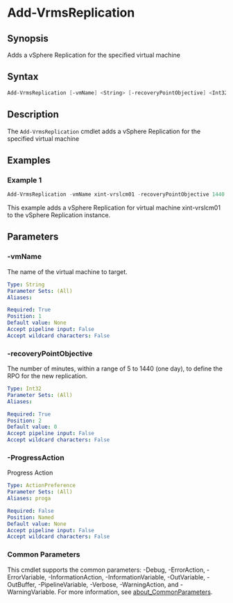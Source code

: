 # Add-VrmsReplication

## Synopsis

Adds a vSphere Replication for the specified virtual machine

## Syntax

```powershell
Add-VrmsReplication [-vmName] <String> [-recoveryPointObjective] <Int32> [-ProgressAction <ActionPreference>] [<CommonParameters>]
```

## Description

The `Add-VrmsReplication` cmdlet adds a vSphere Replication for the specified virtual machine

## Examples

### Example 1

```powershell
Add-VrmsReplication -vmName xint-vrslcm01 -recoveryPointObjective 1440
```

This example adds a vSphere Replication for virtual machine xint-vrslcm01 to the vSphere Replication instance.

## Parameters

### -vmName

The name of the virtual machine to target.

```yaml
Type: String
Parameter Sets: (All)
Aliases:

Required: True
Position: 1
Default value: None
Accept pipeline input: False
Accept wildcard characters: False
```

### -recoveryPointObjective

The number of minutes, within a range of 5 to 1440 (one day), to define the RPO for the new replication.

```yaml
Type: Int32
Parameter Sets: (All)
Aliases:

Required: True
Position: 2
Default value: 0
Accept pipeline input: False
Accept wildcard characters: False
```

### -ProgressAction

Progress Action

```yaml
Type: ActionPreference
Parameter Sets: (All)
Aliases: proga

Required: False
Position: Named
Default value: None
Accept pipeline input: False
Accept wildcard characters: False
```

### Common Parameters

This cmdlet supports the common parameters: -Debug, -ErrorAction, -ErrorVariable, -InformationAction, -InformationVariable, -OutVariable, -OutBuffer, -PipelineVariable, -Verbose, -WarningAction, and -WarningVariable. For more information, see [about_CommonParameters](http://go.microsoft.com/fwlink/?LinkID=113216).
